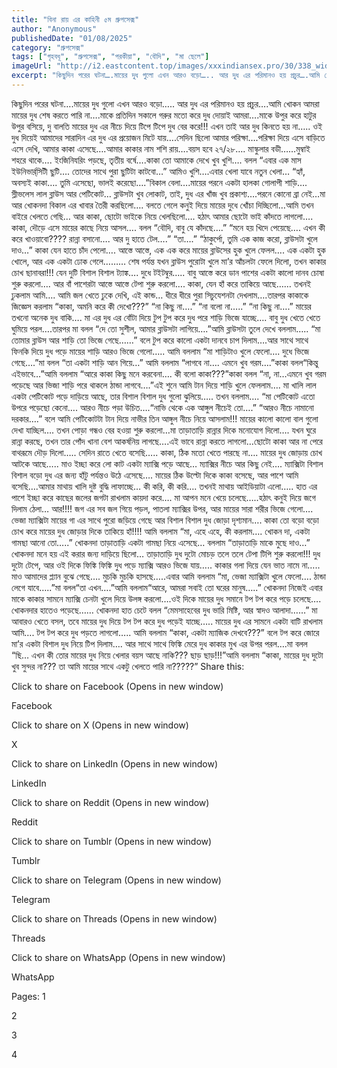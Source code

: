 ```yaml
---
title: "বিনা রায় এর কাহিনী ৫ম গ্রুপসেক্স"
author: "Anonymous"
publishedDate: "01/08/2025"
category: "গ্রুপসেক্স"
tags: ["গৃহবধূ", "গ্রুপসেক্স", "পরকীয়া", "বৌদি", "মা ছেলে"]
imageUrl: "http://i2.eastcontent.top/images/xxxindiansex.pro/30/338_widely.jpg"
excerpt: "কিছুদিন পরের ঘটনা….মায়ের দুধ গুলো এখন আরও বড়ো….. আর দুধ এর পরিমানও হয় প্রচুর….আমি খোকন আমরা মায়ের দুধ শেষ করতে পারি না….মাকে প্রতিদিন সকালে গরুর মতো করে দুধ দোয়াই আমরা….মাকে উপুর করে হাটুর উপুর বসিয..."
---
```


কিছুদিন পরের ঘটনা….মায়ের দুধ গুলো এখন আরও বড়ো….. আর দুধ এর পরিমানও হয় প্রচুর….আমি খোকন আমরা মায়ের দুধ শেষ করতে পারি না….মাকে প্রতিদিন সকালে গরুর মতো করে দুধ দোয়াই আমরা….মাকে উপুর করে হাটুর উপুর বসিয়ে, দু বালতি মায়ের দুধ এর নীচে দিয়ে টিপে টিপে দুধ বের করে!!! এখন তাই আর দুধ কিনতে হয় না….. ওই দুধ দিয়েই আমাদের সারাদিন এর দুধ এর প্রয়োজন মিটে যায়….সেদিন ছিলো আমার পরিক্ষা….পরিক্ষা দিয়ে এসে বাড়িতে এসে দেখি, আমার কাকা এসেছে….আমার কাকার নাম শশি রায়….বয়স হবে ২৭/২৮…. মাস্কুলার বডী……মুম্বাই শহরে থাকে…. ইংজিনিযরিং পড়ছে, তৃতীয় বর্ষে….কাকা তো আমাকে দেখে খুব খুশি…. বলল “এবার এক মাস ইউনিভার্র্সিটী ছুটি…. তোদের সাথে পুরা ছুটিটা কাটবো…” আমিও খুশি….এবার খেলা যাবে নতুন খেলা… “হ্যাঁ, অবস্যই কাকা…. তুমি এসেছো, ভালই করেছো….”বিকাল বেলা….মায়ের পরনে একটা হালকা গোলাপী শাড়ি…. স্লীভলেস লাল ব্লাউস আর পেটিকোট… ব্লাউসটা খুব লোকাট, তাই, দুধ এর খাঁজ খুব প্রকাশ্য….পরনে কোনো ব্রা নেই…মা আর খোকনদা বিকাল এর খাবার তৈরী করছিলো…. বলতে গেলে কনুই দিয়ে মায়ের দুধে খোঁচা দিচ্ছিলো…আমি তখন বাইরে খেলতে গেছি… আর কাকা, ছোটো ভাইকে নিয়ে খেলছিলো…. হঠাৎ আমার ছোটো ভাই কাঁদতে লাগলো…. কাকা, দৌড়ে এসে মায়ের কাছে নিয়ে আসল…. বলল “বৌদি, বাবু যে কাঁদছে….” “মনে হয় খিদে পেয়েছে…. এখন কী করে খাওয়াবো???? রান্না বসানো…. আর দু হাতে টেল….” “তা….” “ঠাকুর্পো, তুমি এক কাজ করো, ব্লাউসটা খুলে দাও…” কাকা যেন হাতে চাঁদ পেলো…. আস্তে আস্তে, এক এক করে মায়ের ব্লাউসের হুক খুলে ফেলল…. এক একটা হুক খোলে, আর এক একটা ঢোক গেলে……… শেষ পর্যন্ত যখন ব্লাউস পুরোটা খুলে মা’র আঁচলটা ফেলে দিলো, তখন কাকার চোখ ছানাবরা!!! যেন দুটি বিশাল বিশাল ট্যাঙ্ক…. দুধে টইটম্বুর….. বাবু আস্তে করে ডান পাশের একটা কালো দানব চোষা শুরু করলো…. আর বাঁ পাশেরটা আস্তে আস্তে টেপা শুরু করলো…. কাকা, যেন হাঁ করে তাকিয়ে আছে…… তখনই ঢুকলাম আমি…. আমি জল খেতে ঢুকে দেখি, এই কান্ড… ধীরে ধীরে পুরা সিচুযেশনটা দেখলাম….তারপর কাকাকে জিজ্ঞেস করলাম “কাকা, অমনি করে কী দেখো???” “না কিছু না….” “না বলো না…..” “না কিছু না….” মায়ের তখনো অনেক দুধ বাকি…. মা এর দুধ এর বোঁটা দিয়ে টুপ টুপ করে দুধ পরে শাড়ি ভিজে যাচ্ছে…. বাবু দুধ খেতে খেতে ঘুমিয়ে পরল….তারপর মা বলল “দে তো সুশীল, আমার ব্লাউসটা লাগিয়ে….”আমি ব্লাউসটা তুলে দেখে বললাম….. “মা তোমার ব্লাউস আর শাড়ি তো ভিজে গেছে……” বলে টুপ করে কালো একটা দানবে চাপ দিলাম….আর সাথে সাথে ফিনকি দিয়ে দুধ পড়ে মায়ের শাড়ি আরও ভিজে গেলো….. আমি বললাম “মা শাড়িটাও খুলে ফেলো…. দুধে ভিজে গেছে….”মা বলল “তা একটা শাড়ি আন গিয়ে…” আমি বললাম “লাগবে না…. এমনে খুব গরম….”কাকা বলল“কিন্তু এইভাবে…”আমি বললাম “আরে কাকা কিছু মনে করবেনা…. কী বলো কাকা???”কাকা বলল “না, না…এমনে খুব গরম পড়েছে আর ভিজা শাড়ি পরে থাকলে ঠান্ডা লাগবে….”এই শুনে আমি টান দিয়ে শাড়ি খুলে ফেললাম…. মা খালি লাল একটা পেটিকোট পড়ে দাড়িয়ে আছে, তার বিশাল বিশাল দুধ গুলো ঝুলিয়ে….. তখন বললাম…. “মা পেটিকোট এতো উপরে পড়েছো কেনো…. আরও নীচে পড়া উচিত….“নাভি থেকে এক আঙ্গুল নীচেই তো….” “আরও নীচে নামানো দরকার….” বলে আমি পেটিকোটটা টান দিয়ে নাভীর তিন আঙ্গুল নীচে নিয়ে আসলাম!!! মায়ের কালো কালো বাল গুলো দেখা যাচ্ছিল…. তখন পোড়া গন্ধও বের হওয়া শুরু করলো…মা তাড়াতাড়ি রান্নার দিকে মনোযোগ দিলো…. যখন ঘুরে রান্না করছে, তখন তার পোঁদ খানা বেশ আকর্ষনিয় লাগছে….এই ভাবে রান্না করতে লাগলো…ছোটো কাকা আর না পেরে বাথরূমে দৌড় দিলো….. সেদিন রাতে খেতে বসেছি….. কাকা, ঠিক মতো খেতে পারছে না…. মায়ের দুধ জোড়ায় চোখ আটকে আছে….. মাও ইচ্ছা করে লো কাট একটা ম্যাক্সি পড়ে আছে… ম্যাক্সির নীচে আর কিছু নেই…. ম্যাক্সিটা বিশাল বিশাল বড়ো দুধ এর জন্য হাঁটু পর্যন্তও উঠে এসেছে…. মায়ের ঠিক উল্টো দিকে কাকা বসেছে, আর পাশে আমি বসেছি….আমার মাথায় খালি দুষ্ট বুদ্ধি লাফাচ্ছে… কী করি, কী করি…. তখনই মাথায় আইডিয়াটা এলো….. হাত এর পাশে ইচ্ছা করে কাছের জলের জগটা রাখলাম কায়দা করে…. মা আপন মনে খেয়ে চলেছে…..হঠাৎ কনুই দিয়ে জগে দিলাম ঠেলা… আর!!!! জগ এর সব জল গিয়ে পড়ল, পাতলা ম্যাক্সির উপর, আর মায়ের সারা শরীর ভিজে গেলো…. ভেজা ম্যাক্সিটা মায়ের গা এর সাথে পুরো জড়িয়ে গেছে আর বিশাল বিশাল দুধ জোড়া দৃশ্যমান…. কাকা তো বড়ো বড়ো চোখ করে মায়ের দুধ জোড়ার দিকে তাকিয়ে হাঁ!!!! আমি বললাম “মা, এহে এহে, কী করলাম…. খোকন দা, একটা গামছা আনো তো…..” খোকনদা তাড়াতাড়ি একটা গামছা নিয়ে এসেছে… বললাম “তাড়াতাড়ি মাকে মুছে দাও…” খোকনদা মনে হয় এই করার জন্য দাড়িয়ে ছিলো… তাড়াতাড়ি দুধ দুটো মোচড় তলে তলে টেপা টিপি শুরু করলো!!! দুধ দুটো টেপে, আর ওই দিকে ফিঙ্কি ফিঙ্কি দুধ পড়ে ম্যাক্সি আরও ভিজে যায়….. কাকার গলা দিয়ে যেন ভাত নামে না….. মাও আমাদের প্ল্যান বুঝে গেছে…. মুচকি মুচকি হাসছে…..এবার আমি বললাম “মা, ভেজা ম্যাক্সিটা খুলে ফেলো…. ঠান্ডা লেগে যাবে…..”মা বলল“তা এখন….”আমি বললাম“আরে, আমরা সবাই তো ঘরের মানুষ…..” খোকনদা নিজেই এবার মাকে কাকার সামনে ম্যাক্সি চেনটা খুলে দিয়ে উলঙ্গ করলো….ওই দিকে মায়ের দুধ সমানে টপ টপ করে পড়ে চলেছে…. খোকনদার হাতেও পড়েছে…… খোকনদা হাত চেটে বলল “মেমসাহেবের দুধ ভারি মিষ্টি, আর স্বাদও আলাদা……” মা আবারও খেতে বসল, তবে মায়ের দুধ দিয়ে টপ টপ করে দুধ পড়েই যাচ্ছে….. মায়ের দুধ এর সামনে একটা বাটি রাখলাম আমি…. টপ টপ করে দুধ পড়তে লাগলো….. আমি বললাম “কাকা, একটা ম্যাজিক দেখবে???” বলে টপ করে জোরে মা’র একটা বিশাল দুধ নিয়ে টিপ দিলাম…. আর সাথে সাথে ফিঙ্কি মেরে দুধ কাকার মুখ এর উপর পরল….মা বলল “ছি… এখন কী তোর মায়ের দুধ নিয়ে খেলার বয়স আছে নাকি??? ছাড় ছাড়!!!”আমি বললাম “কাকা, মায়ের দুধ দুটো খুব সুন্দর না??? তা আমি মায়ের সাথে একটু খেলতে পারি না?????”
Share this:


Click to share on Facebook (Opens in new window)


Facebook




Click to share on X (Opens in new window)


X




Click to share on LinkedIn (Opens in new window)


LinkedIn




Click to share on Reddit (Opens in new window)


Reddit




Click to share on Tumblr (Opens in new window)


Tumblr




Click to share on Telegram (Opens in new window)


Telegram




Click to share on Threads (Opens in new window)


Threads




Click to share on WhatsApp (Opens in new window)


WhatsApp


Pages: 
1
 
2
 
3
 
4
